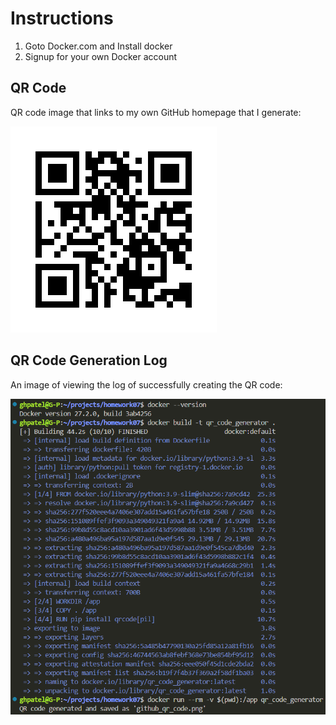 # Instructions
1. Goto Docker.com and Install docker
2. Signup for your own Docker account

## QR Code
QR code image that links to my own GitHub homepage that I generate:

![GitHub QR Code](github_qr_code.png)

## QR Code Generation Log
An image of viewing the log of successfully creating the QR code:

![Log Screenshot](log_screenshot.png)
